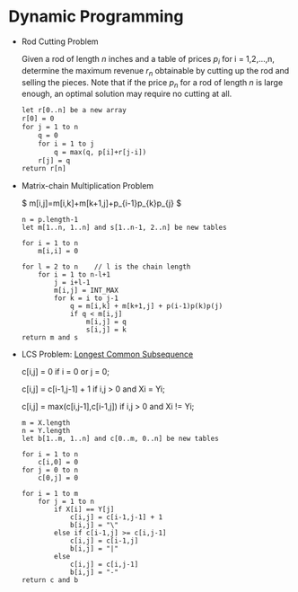 # Dynamic Programming


- Rod Cutting Problem

  Given a rod of length *n* inches and a table of prices $p_{i}$ for i = 1,2,...,n, determine the maximum revenue $r_{n}$ obtainable by cutting up the rod and selling the pieces. Note that if the price $p_{n}$ for a rod of length *n* is large enough, an optimal solution may require no cutting at all.

  ```html
  let r[0..n] be a new array
  r[0] = 0
  for j = 1 to n
      q = 0
      for i = 1 to j
          q = max(q, p[i]+r[j-i])
      r[j] = q
  return r[n]
  ```

- Matrix-chain Multiplication Problem

  $ m[i,j]=m[i,k]+m[k+1,j]+p_{i-1}p_{k}p_{j} $

  ```
  n = p.length-1
  let m[1..n, 1..n] and s[1..n-1, 2..n] be new tables

  for i = 1 to n
      m[i,i] = 0

  for l = 2 to n	// l is the chain length
      for i = 1 to n-l+1
          j = i+l-1
          m[i,j] = INT_MAX
          for k = i to j-1
              q = m[i,k] + m[k+1,j] + p(i-1)p(k)p(j)
              if q < m[i,j]
                  m[i,j] = q
                  s[i,j] = k
  return m and s
  ```

- LCS Problem: [Longest Common Subsequence](https://github.com/Zidane-Han/myLeetcode/tree/master/DP/1143%20Longest%20Common%20Subsequence)

  c[i,j] = 0    if i = 0 or j = 0;

  c[i,j] = c[i-1,j-1] + 1   if i,j > 0 and Xi = Yi;
  
  c[i,j] = max(c[i,j-1],c[i-1,j])   if i,j > 0 and Xi != Yi;

  ```
  m = X.length
  n = Y.length
  let b[1..m, 1..n] and c[0..m, 0..n] be new tables

  for i = 1 to n
      c[i,0] = 0
  for j = 0 to n
      c[0,j] = 0

  for i = 1 to m
      for j = 1 to n
          if X[i] == Y[j]
              c[i,j] = c[i-1,j-1] + 1
              b[i,j] = "\"
          else if c[i-1,j] >= c[i,j-1]
              c[i,j] = c[i-1,j]
              b[i,j] = "|"
          else 
              c[i,j] = c[i,j-1]
              b[i,j] = "-"
  return c and b
  ```
